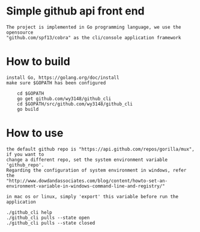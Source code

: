 # Simple github api front end
    The project is implemented in Go programming language, we use the opensource
    "github.com/spf13/cobra" as the cli/console application framework 

# How to build
    install Go, https://golang.org/doc/install
    make sure $GOPATH has been configured

```
    cd $GOPATH
    go get github.com/wy3148/github_cli
    cd $GOPATH/src/github.com/wy3148/github_cli
    go build
```

# How to use
    the default github repo is "https://api.github.com/repos/gorilla/mux", if you want to
    change a different repo, set the system environment variable 'github_repo'.
    Regarding the configuration of system environment in windows, refer the 
    "http://www.dowdandassociates.com/blog/content/howto-set-an-environment-variable-in-windows-command-line-and-registry/"

    in mac os or linux, simply 'export' this variable before run the application

    ./github_cli help
    ./github_cli pulls --state open
    ./github_cli pulls --state closed